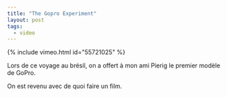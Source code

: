 ```yaml
---
title: "The Gopro Experiment"
layout: post
tags:
  - video
---
```


{% include vimeo.html
    id="55721025"
%}

Lors de ce voyage au brésil, on a offert à mon ami Pierig le premier modèle de GoPro.

On est revenu avec de quoi faire un film.
